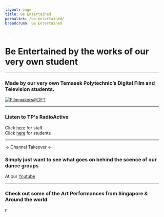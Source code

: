 ```yaml
---
layout: page
title: Be Entertained
permalink: /be-entertained/
breadcrumb: Be Entertained

---
```

# Be Entertained by the works of our very own student #
---
### Made by our very own Temasek Polytechnic’s Digital Film and Television students. ###
[![Filmmakers@DFT]({{site.baseurl}}/images/DFTBanner.jpg)](https://www.viddsee.com/channel/filmmakersdft?locale=en)

---
### Listen to TP's RadioActive
Click [here](https://staff.tp.edu.sg/Documents/radio/index.aspx) for staff\
Click [here]() for students

---
-> Channel Takeover <-
### Simply just want to see what goes on behind the scence of our dance groups
At our [Youtube](https://www.youtube.com/channel/UCsBvYR8QMBGml4X08t4kVQA)

---
### Check out some of the Art Performances from Singapore & Around the world

r